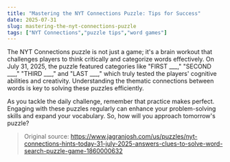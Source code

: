 ```yaml
---
title: "Mastering the NYT Connections Puzzle: Tips for Success"
date: 2025-07-31
slug: mastering-the-nyt-connections-puzzle
tags: ["NYT Connections","puzzle tips","word games"]
---
```


The NYT Connections puzzle is not just a game; it's a brain workout that challenges players to think critically and categorize words effectively. On July 31, 2025, the puzzle featured categories like "FIRST ___," "SECOND ___," "THIRD ___," and "LAST ___," which truly tested the players' cognitive abilities and creativity. Understanding the thematic connections between words is key to solving these puzzles efficiently.

As you tackle the daily challenge, remember that practice makes perfect. Engaging with these puzzles regularly can enhance your problem-solving skills and expand your vocabulary. So, how will you approach tomorrow's puzzle?
> Original source: https://www.jagranjosh.com/us/puzzles/nyt-connections-hints-today-31-july-2025-answers-clues-to-solve-word-search-puzzle-game-1860000632